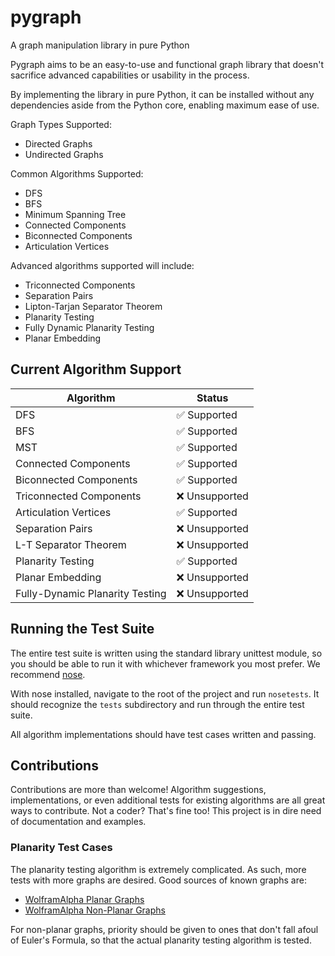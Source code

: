 # pygraph
A graph manipulation library in pure Python

Pygraph aims to be an easy-to-use and functional graph library that doesn't sacrifice advanced capabilities or usability in the process.

By implementing the library in pure Python, it can be installed without any dependencies aside from the Python core, enabling maximum ease of use.

Graph Types Supported:
* Directed Graphs
* Undirected Graphs

Common Algorithms Supported:
* DFS
* BFS
* Minimum Spanning Tree
* Connected Components
* Biconnected Components
* Articulation Vertices

Advanced algorithms supported will include:
* Triconnected Components
* Separation Pairs
* Lipton-Tarjan Separator Theorem
* Planarity Testing
* Fully Dynamic Planarity Testing
* Planar Embedding

## Current Algorithm Support
Algorithm | Status
--------- | ------
DFS | :white_check_mark: Supported
BFS | :white_check_mark: Supported
MST | :white_check_mark: Supported
Connected Components | :white_check_mark: Supported
Biconnected Components | :white_check_mark: Supported
Triconnected Components | :x: Unsupported
Articulation Vertices | :white_check_mark: Supported
Separation Pairs | :x: Unsupported
L-T Separator Theorem | :x: Unsupported
Planarity Testing | :white_check_mark: Supported
Planar Embedding | :x: Unsupported
Fully-Dynamic Planarity Testing | :x: Unsupported


## Running the Test Suite
The entire test suite is written using the standard library unittest module, so you should be able to run it with whichever framework you most prefer. We recommend [nose](http://nose.readthedocs.io/).

With nose installed, navigate to the root of the project and run `nosetests`. It should recognize the `tests` subdirectory and run through the entire test suite.

All algorithm implementations should have test cases written and passing.


## Contributions
Contributions are more than welcome! Algorithm suggestions, implementations, or even additional tests for existing algorithms are all great ways to contribute. Not a coder? That's fine too! This project is in dire need of documentation and examples.

### Planarity Test Cases
The planarity testing algorithm is extremely complicated. As such, more tests with more graphs are desired. Good sources of known graphs are:

* [WolframAlpha Planar Graphs](http://mathworld.wolfram.com/PlanarGraph.html)
* [WolframAlpha Non-Planar Graphs](http://mathworld.wolfram.com/NonplanarGraph.html)

For non-planar graphs, priority should be given to ones that don't fall afoul of Euler's Formula, so that the actual planarity testing algorithm is tested.